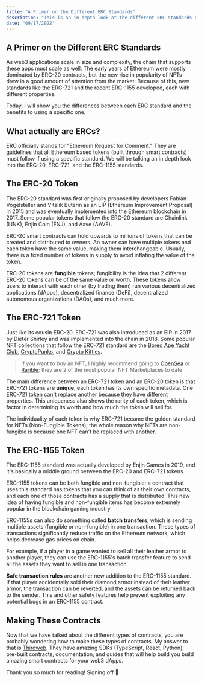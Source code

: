 ```yaml
---
title: "A Primer on the Different ERC Standards"
description: "This is an in depth look at the different ERC standards on the Ethereum Blockchain."
date: "09/17/2022"
---
```


## A Primer on the Different ERC Standards

As web3 applications scale in size and complexity, the chain that supports these apps must scale as well. The early years of Ethereum were mostly dominated by ERC-20 contracts, but the new rise in popularity of NFTs drew in a good amount of attention from the market. Because of this, new standards like the ERC-721 and the recent ERC-1155 developed, each with different properties.

Today, I will show you the differences between each ERC standard and the benefits to using a specific one.

## What actually are ERCs?

ERC officially stands for "Ethereum Request for Comment." They are guidelines that all Ethereum based tokens (built through smart contracts) must follow if using a specific standard. We will be talking an in depth look into the ERC-20, ERC-721, and the ERC-1155 standards.

## The ERC-20 Token

The ERC-20 standard was first originally proposed by developers Fabian Vogelsteller and Vitalik Buterin as an EIP (Ethereum Improvement Proposal) in 2015 and was eventually implemented into the Ethereum blockchain in 2017. Some popular tokens that follow the ERC-20 standard are Chainlink (LINK), Enjin Coin (ENJ), and Aave (AAVE).

ERC-20 smart contracts can hold upwards to millions of tokens that can be created and distributed to owners. An owner can have multiple tokens and each token have the same value, making them interchangeable. Usually, there is a fixed number of tokens in supply to avoid inflating the value of the token.

ERC-20 tokens are **fungible** tokens; fungibility is the idea that 2 different ERC-20 tokens can be of the same value or worth. These tokens allow users to interact with each other (by trading them) run various decentralized applications (dApps), decentralized finance (DeFi), decentralized autonomous organizations (DAOs), and much more.

## The ERC-721 Token

Just like its cousin ERC-20, ERC-721 was also introduced as an EIP in 2017 by Dieter Shirley and was implemented into the chain in 2018. Some popular NFT collections that follow the ERC-721 standard are the [Bored Ape Yacht Club](https://opensea.io/collection/boredapeyachtclub), [CryptoPunks](https://opensea.io/collection/cryptopunks), and [Crypto Kitties](https://opensea.io/collection/cryptokitties).

> If you want to buy an NFT, I highly recommend going to [OpenSea](https://opensea.io/) or [Rarible](https://rarible.com/); they are 2 of the most popular NFT Marketplaces to date

The main difference between an ERC-721 token and an ERC-20 token is that ERC-721 tokens are **unique**; each token has its own specific metadata. One ERC-721 token can't replace another because they have different properties. This uniqueness also shows the rarity of each token, which is factor in determining its worth and how much the token will sell for.

The individuality of each token is why ERC-721 became the golden standard for NFTs (Non-Fungible Tokens); the whole reason why NFTs are non-fungible is because one NFT can't be replaced with another.

## The ERC-1155 Token

The ERC-1155 standard was actually developed by Enjin Games in 2019, and it's basically a middle ground between the ERC-20 and ERC-721 tokens.

ERC-1155 tokens can be both fungible and non-fungible; a contract that uses this standard has tokens that you can think of as their own contracts, and each one of those contracts has a supply that is distributed. This new idea of having fungible and non-fungible items has become extremely popular in the blockchain gaming industry.

ERC-1155s can also do something called **batch transfers**, which is sending multiple assets (fungible or non-fungible) in one transaction. These types of transactions significantly reduce traffic on the Ethereum network, which helps decrease gas prices on chain.

For example, if a player in a game wanted to sell all their leather armor to another player, they can use the ERC-1155's batch transfer feature to send all the assets they want to sell in one transaction.

**Safe transaction rules** are another new addition to the ERC-1155 standard. If that player accidentally sold their diamond armor instead of their leather armor, the transaction can be reverted, and the assets can be returned back to the sender. This and other safety features help prevent exploiting any potential bugs in an ERC-1155 contract.

## Making These Contracts

Now that we have talked about the different types of contracts, you are probably wondering how to make these types of contracts. My answer to that is [Thirdweb](https://thirdweb.com/). They have amazing SDKs (TypeScript, React, Python), pre-built contracts, documentation, and guides that will help build you build amazing smart contracts for your web3 dApps.

Thank you so much for reading! Signing off 👋

```

```
